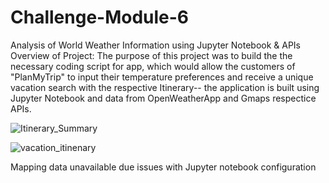 # Challenge-Module-6 
Analysis of World Weather Information using Jupyter Notebook & APIs
Overview of Project:
The purpose of this project was to build the the necessary coding script for app, which would allow the customers of "PlanMyTrip" to input their temperature preferences and receive a unique vacation search with the respective Itinerary-- the application is built using Jupyter Notebook and data from OpenWeatherApp and Gmaps respectice APIs.

![Itinerary_Summary](https://user-images.githubusercontent.com/93893207/151722665-0e2d012f-e60f-4b5e-951f-02940a317c4b.png)

![vacation_itinenary](https://user-images.githubusercontent.com/93893207/151722669-90323190-1785-4fc8-95ba-f7c844bf5590.png)

Mapping data unavailable due issues with Jupyter notebook configuration
